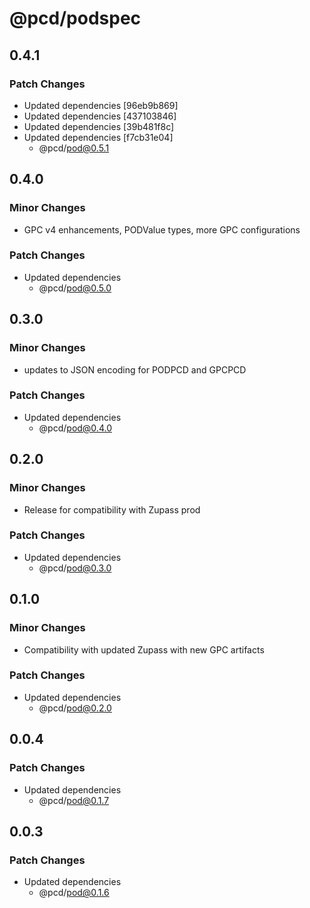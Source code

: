# @pcd/podspec

## 0.4.1

### Patch Changes

- Updated dependencies [96eb9b869]
- Updated dependencies [437103846]
- Updated dependencies [39b481f8c]
- Updated dependencies [f7cb31e04]
  - @pcd/pod@0.5.1

## 0.4.0

### Minor Changes

- GPC v4 enhancements, PODValue types, more GPC configurations

### Patch Changes

- Updated dependencies
  - @pcd/pod@0.5.0

## 0.3.0

### Minor Changes

- updates to JSON encoding for PODPCD and GPCPCD

### Patch Changes

- Updated dependencies
  - @pcd/pod@0.4.0

## 0.2.0

### Minor Changes

- Release for compatibility with Zupass prod

### Patch Changes

- Updated dependencies
  - @pcd/pod@0.3.0

## 0.1.0

### Minor Changes

- Compatibility with updated Zupass with new GPC artifacts

### Patch Changes

- Updated dependencies
  - @pcd/pod@0.2.0

## 0.0.4

### Patch Changes

- Updated dependencies
  - @pcd/pod@0.1.7

## 0.0.3

### Patch Changes

- Updated dependencies
  - @pcd/pod@0.1.6
